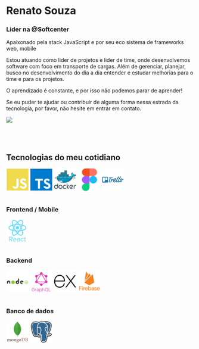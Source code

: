 <div><br>
  <h1>Renato Souza</h1>
  <h3>Lider na @Softcenter</h2>
  
  <p>Apaixonado pela stack JavaScript e por seu eco sistema de frameworks web, mobile</p>

  <p>Estou atuando como lider de projetos e lider de time, onde desenvolvemos software com foco em transporte de cargas. Além de gerenciar, planejar, busco no desenvolvimento do dia a dia entender e estudar melhorias para o time e para os projetos.</p>

  <p>O aprendizado é constante, e por isso não podemos parar de aprender!<p/>
  <p>Se eu puder te ajudar ou contribuir de alguma forma nessa estrada da tecnologia, por favor, não hesite em entrar em contato.<p/>

<a href="https://www.linkedin.com/in/renato-souza-33422772/" align="center" target="_blank"><img src="https://img.shields.io/badge/-LinkedIn-%230077B5?style=for-the-badge&logo=linkedin&logoColor=white" target="_blank"></a>

</div>

</br>
</br>

<div>
  <h2>Tecnologias do meu cotidiano </h2>
  <div style="display: inline_block;">
    <img align="center" alt="Renato-JavaScript" height="60" width="60" src="https://raw.githubusercontent.com/devicons/devicon/master/icons/javascript/javascript-plain.svg">
    <img align="center" alt="Renato-TypeScript" height="60" width="60" src="https://github.com/devicons/devicon/blob/master/icons/typescript/typescript-original.svg">
    <img align="center" alt="Renato-Docker" height="60" width="60" src="https://github.com/devicons/devicon/blob/master/icons/docker/docker-original-wordmark.svg">
    <img align="center" alt="Renato-Figma" height="60" width="60" src="https://github.com/devicons/devicon/blob/master/icons/figma/figma-original.svg">
    <img align="center" alt="Renato-Trello" height="60" width="60" src="https://github.com/devicons/devicon/blob/master/icons/trello/trello-plain-wordmark.svg">
  </div>

  </br>
  <h3>Frontend / Mobile</h3>
  <div style="display: inline_block;">
    <img align="center" alt="Renato-React" height="60" width="60" src="https://github.com/devicons/devicon/blob/master/icons/react/react-original-wordmark.svg">
  </div>

  </br>
  <h3>Backend</h3>
  <div style="display: inline_block;">
    <img align="center" alt="Renato-NodeJS" height="60" width="60" src="https://github.com/devicons/devicon/blob/master/icons/nodejs/nodejs-original-wordmark.svg">
    <img align="center" alt="Renato-GraphQL" height="60" width="60" src="https://github.com/devicons/devicon/blob/master/icons/graphql/graphql-plain-wordmark.svg">
    <img align="center" alt="Renato-Express" height="60" width="60" src="https://github.com/devicons/devicon/blob/master/icons/express/express-original.svg">
    <img align="center" alt="Renato-Firebase" height="60" width="60" src="https://github.com/devicons/devicon/blob/master/icons/firebase/firebase-plain-wordmark.svg">
  </div>

  </br>
  <h3>Banco de dados</h3>
  <div style="display: inline_block;">
    <img align="center" alt="Renato-MongoBD" height="60" width="60" src="https://github.com/devicons/devicon/blob/master/icons/mongodb/mongodb-original-wordmark.svg">
    <img align="center" alt="Renato-Postgres" height="60" width="60" src="https://github.com/devicons/devicon/blob/master/icons/postgresql/postgresql-original.svg">
  </div>
</div>
